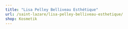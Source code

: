 ```yaml
---
title: "Lisa Pelley Belliveau Esthétique"
url: /saint-lazare/lisa-pelley-belliveau-esthetique/
shop: Kosmetik
---
```

